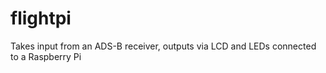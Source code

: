 # flightpi
Takes input from an ADS-B receiver, outputs via LCD and LEDs connected to a Raspberry Pi
